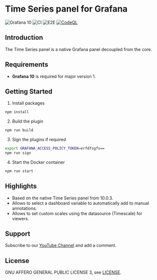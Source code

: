 # Time Series panel for Grafana

![Grafana 10](https://img.shields.io/badge/Grafana-10.0-orange)
![CI](https://github.com/volkovlabs/volkovlabs-timeseries-panel/workflows/CI/badge.svg)
![E2E](https://github.com/volkovlabs/volkovlabs-timeseries-panel/workflows/E2E/badge.svg)
[![CodeQL](https://github.com/VolkovLabs/volkovlabs-timeseries-panel/actions/workflows/codeql-analysis.yml/badge.svg)](https://github.com/VolkovLabs/volkovlabs-timeseries-panel/actions/workflows/codeql-analysis.yml)

## Introduction

The Time Series panel is a native Grafana panel decoupled from the core.

## Requirements

- **Grafana 10** is required for major version 1.

## Getting Started

1. Install packages

```bash
npm install
```

2. Build the plugin

```bash
npm run build
```

3. Sign the plugins if required

```bash
export GRAFANA_ACCESS_POLICY_TOKEN=erfdfsgfs==
npm run sign
```

4. Start the Docker container

```bash
npm run start
```

## Highlights

- Based on the native Time Series panel from 10.0.3.
- Allows to select a dashboard variable to automatically add to manual annotations.
- Allows to set custom scales using the datasource (Timescale) for viewers.

## Support

Subscribe to our [YouTube Channel](https://www.youtube.com/@volkovlabs) and add a comment.

## License

GNU AFFERO GENERAL PUBLIC LICENSE 3, see [LICENSE](https://github.com/volkovlabs/volkovlabs-timeseries-panel/blob/main/LICENSE).

